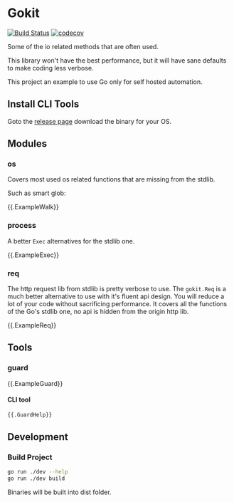 # Gokit

[![Build Status](https://travis-ci.org/ysmood/gokit.svg?branch=master)](https://travis-ci.org/ysmood/gokit)
[![codecov](https://codecov.io/gh/ysmood/gokit/branch/master/graph/badge.svg)](https://codecov.io/gh/ysmood/gokit)

Some of the io related methods that are often used.

This library won't have the best performance, but it will have sane defaults to make coding less verbose.

This project an example to use Go only for self hosted automation.

## Install CLI Tools

Goto the [release page](https://github.com/ysmood/gokit/releases) download the binary for your OS.

## Modules

### os

Covers most used os related functions that are missing from the stdlib.

Such as smart glob:

{{.ExampleWalk}}

### process

A better `Exec` alternatives for the stdlib one.

{{.ExampleExec}}

### req

The http request lib from stdlib is pretty verbose to use. The `gokit.Req` is a much better
alternative to use with it's fluent api design. You will reduce a lot of your code without sacrificing performance.
It covers all the functions of the Go's stdlib one, no api is hidden from the origin http lib.

{{.ExampleReq}}

## Tools

### guard

{{.ExampleGuard}}

#### CLI tool

```bash
{{.GuardHelp}}
```

## Development

### Build Project

```bash
go run ./dev --help
go run ./dev build
```

Binaries will be built into dist folder.